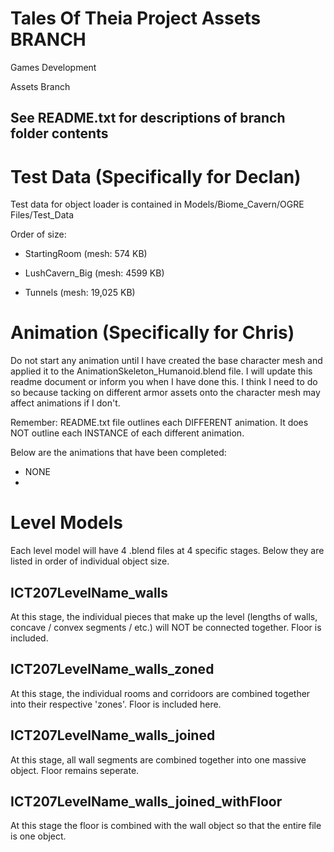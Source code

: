 Tales Of Theia Project Assets BRANCH
============

Games Development

Assets Branch

See README.txt for descriptions of branch folder contents
------------


Test Data (Specifically for Declan)
============
Test data for object loader is contained in Models/Biome_Cavern/OGRE Files/Test_Data

Order of size:

  * StartingRoom (mesh: 574 KB)

  * LushCavern_Big (mesh: 4599 KB)

  * Tunnels (mesh: 19,025 KB)

Animation (Specifically for Chris)
============

Do not start any animation until I have created the base character mesh and applied it to the AnimationSkeleton_Humanoid.blend file. I will update this readme document or inform you when I have done this. I think I need to do so because tacking on different armor assets onto the character mesh may affect animations if I don't.

Remember: README.txt file outlines each DIFFERENT animation. It does NOT outline each INSTANCE of each different animation.

Below are the animations that have been completed:

* NONE
* 

Level Models
============

Each level model will have 4 .blend files at 4 specific stages. Below they are listed in order of individual object size.

ICT207LevelName_walls
---------------------

   At this stage, the individual pieces that make up the level (lengths of walls, concave / convex segments / etc.) will NOT be connected together. Floor is included.

ICT207LevelName_walls_zoned
---------------------------

   At this stage, the individual rooms and corridoors are combined together into their respective 'zones'. Floor is included here.

ICT207LevelName_walls_joined
----------------------------

   At this stage, all wall segments are combined together into one massive object. Floor remains seperate.

ICT207LevelName_walls_joined_withFloor
--------------------------------------

   At this stage the floor is combined with the wall object so that the entire file is one object.
